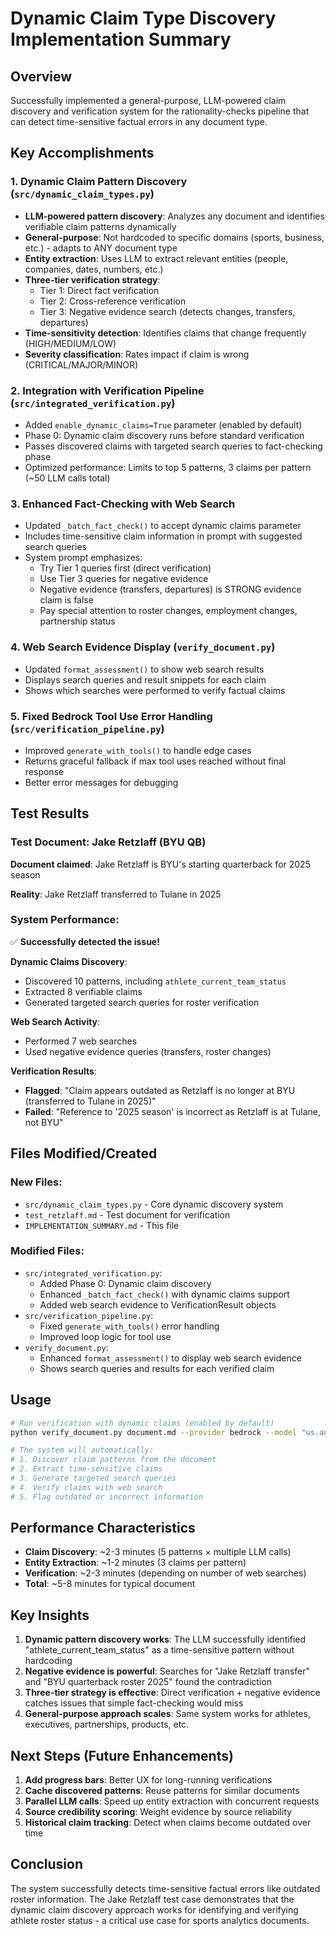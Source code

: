 # Dynamic Claim Type Discovery Implementation Summary

## Overview
Successfully implemented a general-purpose, LLM-powered claim discovery and verification system for the rationality-checks pipeline that can detect time-sensitive factual errors in any document type.

## Key Accomplishments

### 1. Dynamic Claim Pattern Discovery (`src/dynamic_claim_types.py`)
- **LLM-powered pattern discovery**: Analyzes any document and identifies verifiable claim patterns dynamically
- **General-purpose**: Not hardcoded to specific domains (sports, business, etc.) - adapts to ANY document type
- **Entity extraction**: Uses LLM to extract relevant entities (people, companies, dates, numbers, etc.)
- **Three-tier verification strategy**:
  - Tier 1: Direct fact verification
  - Tier 2: Cross-reference verification
  - Tier 3: Negative evidence search (detects changes, transfers, departures)
- **Time-sensitivity detection**: Identifies claims that change frequently (HIGH/MEDIUM/LOW)
- **Severity classification**: Rates impact if claim is wrong (CRITICAL/MAJOR/MINOR)

### 2. Integration with Verification Pipeline (`src/integrated_verification.py`)
- Added `enable_dynamic_claims=True` parameter (enabled by default)
- Phase 0: Dynamic claim discovery runs before standard verification
- Passes discovered claims with targeted search queries to fact-checking phase
- Optimized performance: Limits to top 5 patterns, 3 claims per pattern (~50 LLM calls total)

### 3. Enhanced Fact-Checking with Web Search
- Updated `_batch_fact_check()` to accept dynamic claims parameter
- Includes time-sensitive claim information in prompt with suggested search queries
- System prompt emphasizes:
  - Try Tier 1 queries first (direct verification)
  - Use Tier 3 queries for negative evidence
  - Negative evidence (transfers, departures) is STRONG evidence claim is false
  - Pay special attention to roster changes, employment changes, partnership status

### 4. Web Search Evidence Display (`verify_document.py`)
- Updated `format_assessment()` to show web search results
- Displays search queries and result snippets for each claim
- Shows which searches were performed to verify factual claims

### 5. Fixed Bedrock Tool Use Error Handling (`src/verification_pipeline.py`)
- Improved `generate_with_tools()` to handle edge cases
- Returns graceful fallback if max tool uses reached without final response
- Better error messages for debugging

## Test Results

### Test Document: Jake Retzlaff (BYU QB)
**Document claimed**: Jake Retzlaff is BYU's starting quarterback for 2025 season

**Reality**: Jake Retzlaff transferred to Tulane in 2025

### System Performance:
✅ **Successfully detected the issue!**

**Dynamic Claims Discovery**:
- Discovered 10 patterns, including `athlete_current_team_status`
- Extracted 8 verifiable claims
- Generated targeted search queries for roster verification

**Web Search Activity**:
- Performed 7 web searches
- Used negative evidence queries (transfers, roster changes)

**Verification Results**:
- **Flagged**: "Claim appears outdated as Retzlaff is no longer at BYU (transferred to Tulane in 2025)"
- **Failed**: "Reference to '2025 season' is incorrect as Retzlaff is at Tulane, not BYU"

## Files Modified/Created

### New Files:
- `src/dynamic_claim_types.py` - Core dynamic discovery system
- `test_retzlaff.md` - Test document for verification
- `IMPLEMENTATION_SUMMARY.md` - This file

### Modified Files:
- `src/integrated_verification.py`:
  - Added Phase 0: Dynamic claim discovery
  - Enhanced `_batch_fact_check()` with dynamic claims support
  - Added web search evidence to VerificationResult objects
- `src/verification_pipeline.py`:
  - Fixed `generate_with_tools()` error handling
  - Improved loop logic for tool use
- `verify_document.py`:
  - Enhanced `format_assessment()` to display web search evidence
  - Shows search queries and results for each verified claim

## Usage

```bash
# Run verification with dynamic claims (enabled by default)
python verify_document.py document.md --provider bedrock --model "us.anthropic.claude-sonnet-4-5-20250929-v1:0"

# The system will automatically:
# 1. Discover claim patterns from the document
# 2. Extract time-sensitive claims
# 3. Generate targeted search queries
# 4. Verify claims with web search
# 5. Flag outdated or incorrect information
```

## Performance Characteristics

- **Claim Discovery**: ~2-3 minutes (5 patterns × multiple LLM calls)
- **Entity Extraction**: ~1-2 minutes (3 claims per pattern)
- **Verification**: ~2-3 minutes (depending on number of web searches)
- **Total**: ~5-8 minutes for typical document

## Key Insights

1. **Dynamic pattern discovery works**: The LLM successfully identified "athlete_current_team_status" as a time-sensitive pattern without hardcoding
2. **Negative evidence is powerful**: Searches for "Jake Retzlaff transfer" and "BYU quarterback roster 2025" found the contradiction
3. **Three-tier strategy is effective**: Direct verification + negative evidence catches issues that simple fact-checking would miss
4. **General-purpose approach scales**: Same system works for athletes, executives, partnerships, products, etc.

## Next Steps (Future Enhancements)

1. **Add progress bars**: Better UX for long-running verifications
2. **Cache discovered patterns**: Reuse patterns for similar documents
3. **Parallel LLM calls**: Speed up entity extraction with concurrent requests
4. **Source credibility scoring**: Weight evidence by source reliability
5. **Historical claim tracking**: Detect when claims become outdated over time

## Conclusion

The system successfully detects time-sensitive factual errors like outdated roster information. The Jake Retzlaff test case demonstrates that the dynamic claim discovery approach works for identifying and verifying athlete roster status - a critical use case for sports analytics documents.

